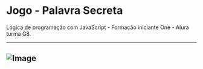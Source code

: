 <h1>Jogo - Palavra Secreta</h1>

<p>Lógica de programação com JavaScript - Formação iniciante One - Alura turma G8. </p>

-------------------------------------------------------
![Image](https://github.com/user-attachments/assets/69644679-d2f7-47f4-b5e0-565754d54f50)
-------------------------------------------------------
